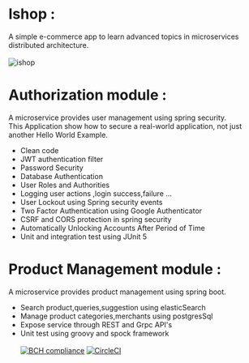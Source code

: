 # Ishop : 
A simple e-commerce app to learn advanced topics in microservices distributed architecture. <br><br>
![ishop](https://user-images.githubusercontent.com/16072199/187050357-5024061e-be6c-4f79-bc71-ac03b83e2311.png)

# Authorization module : 
A microservice provides user management using spring security. <br>
This Application show how to secure a real-world application, not just another Hello World Example.
- Clean code 
- JWT authentication filter
- Password Security
- Database Authentication
- User Roles and Authorities
- Logging user actions ,login success,failure ...
- User Lockout using Spring security events
- Two Factor Authentication using Google Authenticator
- CSRF and CORS protection in spring security
- Automatically Unlocking Accounts After Period of Time
- Unit and integration test using JUnit 5
# Product Management module :
A microservice provides product management using spring boot. <br>
- Search product,queries,suggestion using elasticSearch 
- Manage product categories,merchants using postgresSql
- Expose service through REST and Grpc API's
- Unit test using groovy and spock framework
<br><br>
[![BCH compliance](https://bettercodehub.com/edge/badge/e2rabi/IShop?branch=main)](https://bettercodehub.com/)
[![CircleCI](https://dl.circleci.com/status-badge/img/gh/e2rabi/IShop/tree/main.svg?style=svg&circle-token=bf598b1c63b0d194fcc9cb3da0f408b7e5bcb430)](https://dl.circleci.com/status-badge/redirect/gh/e2rabi/IShop/tree/main)